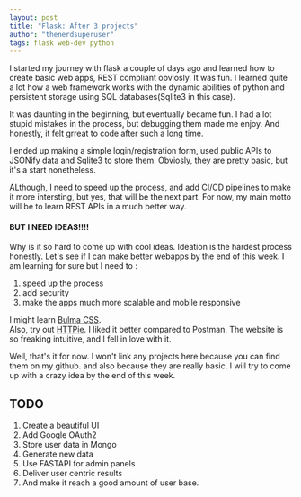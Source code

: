 ```yaml
---
layout: post
title: "Flask: After 3 projects"
author: "thenerdsuperuser"
tags: flask web-dev python
---
```


I started my journey with flask a couple of days ago and learned how to create basic web apps, REST compliant obviosly. It was fun. I learned quite a lot how a web framework works with the dynamic abilities of python and persistent storage using SQL databases(Sqlite3 in this case).

It was daunting in the beginning, but eventually became fun. I had a lot stupid mistakes in the process, but debugging them made me enjoy. And honestly, it felt grreat to code after such a long time. 

I ended up making a simple login/registration form, used public APIs to JSONify data and Sqlite3 to store them. Obviosly, they are pretty basic, but it's a start nonetheless.

ALthough, I need to speed up the process, and add CI/CD pipelines to make it more intersting, but yes, that will be the next part. For now, my main motto will be to learn REST APIs in a much better way. 


#### BUT I NEED IDEAS!!!!


Why is it so hard to come up with cool ideas. Ideation is the hardest process honestly. Let's see if I can make better webapps by the end of this week. I am learning for sure but I need to :
1. speed up the process   
2. add security   
3. make the apps much more scalable and mobile responsive


I might learn [Bulma CSS](https://bulma.io/).   
Also, try out [HTTPie](https://httpie.io/). I liked it better compared to Postman. The website is so freaking intuitive, and I fell in love with it.

Well, that's it for now. I won't link any projects here because you can find them on my github. and also because they are really basic. I will try to come up with a crazy idea by the end of this week.


## TODO 

1. Create a beautiful UI   
2. Add Google OAuth2   
3. Store user data in Mongo   
4. Generate new data   
5. Use FASTAPI for admin panels   
6. Deliver user centric results   
7. And make it reach a good amount of user base.   
